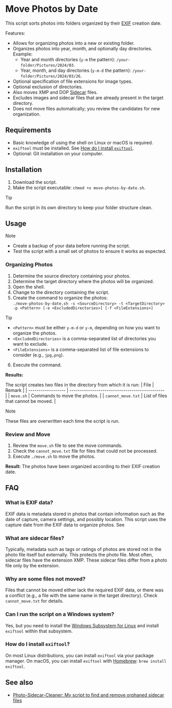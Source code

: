 # Move Photos by Date

This script sorts photos into folders organized by their [EXIF](#what-are-EXIF-data) creation date.

Features:

- Allows for organizing photos into a new or existing folder.
- Organizes photos into year, month, and optionally day directories. Example:
    - Year and month directories (`y-m` the pattern): `/your-folder/Pictures/2024/03`.
    - Year, month, and day directories (`y-m-d` the pattern): `/your-folder/Pictures/2024/03/26`.
- Optional specification of file extensions for image types.
- Optional exclusion of directories.
- Also moves XMP and DOP [Sidecar](#what-are-sidecar-files) files.
- Excludes images and sidecar files that are already present in the target directory.
- Does not move files automatically; you review the candidates for new organization.

## Requirements


- Basic knowledge of using the shell on Linux or macOS is required.
- `exiftool` must be installed. See [How do I install `exiftool`](#how-do-i-install-exiftool).
- Optional: Git installation on your computer.

## Installation

1. Download the script.
2. Make the script executable: `chmod +x move-photos-by-date.sh`.

> [!TIP]
> Run the script in its own directory to keep your folder structure clean.

## Usage

> [!NOTE]
> - Create a backup of your data before running the script.
> - Test the script with a small set of photos to ensure it works as expected.

### Organizing Photos

1. Determine the source directory containing your photos.
2. Determine the target directory where the photos will be organized.
3. Open the shell.
4. Change to the directory containing the script.
5. Create the command to organize the photos:  
   `./move-photos-by-date.sh -s <SourceDirectory> -t <TargetDirectory> -p <Pattern> [-e <ExcludedDirectories>] [-f <FileExtensions>]`  
> [!TIP]
> - `<Pattern>` must be either `y-m-d` or `y-m`, depending on how you want to organize the photos.
> - `<ExcludedDirectories>` is a comma-separated list of directories you want to exclude.
> - `<FileExtensions>` is a comma-separated list of file extensions to consider (e.g., `jpg,png`).

6. Execute the command.

**Results:**

The script creates two files in the directory from which it is run:
| File               | Remark                                         |
| ------------------ | ---------------------------------------------- |
| `move.sh`          | Commands to move the photos.                   |
| `cannot_move.txt`  | List of files that cannot be moved.            |

> [!NOTE]
> These files are overwritten each time the script is run.

### Review and Move

1. Review the `move.sh` file to see the move commands.
2. Check the `cannot_move.txt` file for files that could not be processed.
3. Execute `./move.sh` to move the photos.

**Result:** The photos have been organized according to their EXIF creation date.

## FAQ

### What is EXIF data?

EXIF data is metadata stored in photos that contain information such as the date of capture, camera settings, and possibly location. This script uses the capture date from the EXIF data to organize photos. See 

### What are sidecar files?

Typically, metadata such as tags or ratings of photos are stored not in the photo file itself but externally. This protects the photo file. Most often, sidecar files have the extension XMP. These sidecar files differ from a photo file only by the extension.

### Why are some files not moved?

Files that cannot be moved either lack the required EXIF data, or there was a conflict (e.g., a file with the same name in the target directory). Check `cannot_move.txt` for details.

### Can I run the script on a Windows system?

Yes, but you need to install the [Windows Subsystem for Linux](https://learn.microsoft.com/en-us/windows/wsl/about) and install `exiftool` within that subsystem.

### How do I install `exiftool`?

On most Linux distributions, you can install `exiftool` via your package manager. On macOS, you can install `exiftool` with [Homebrew](https://brew.sh/): `brew install exiftool`.

## See also

- [Photo-Sidecar-Cleaner: My script to find and remove orphaned sidecar files](https://github.com/sisyphosloughs/photo-sidecar-cleaner)
